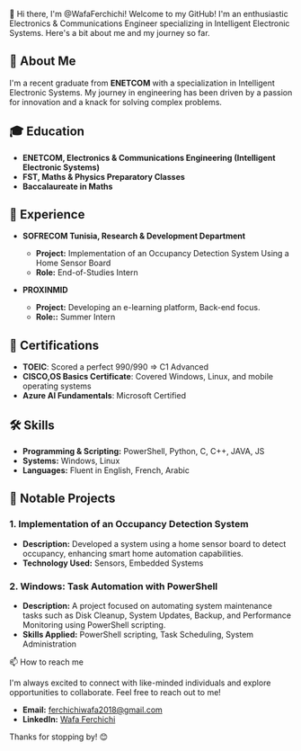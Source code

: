  👋 Hi there, I'm @WafaFerchichi!
Welcome to my GitHub! I'm an enthusiastic Electronics & Communications Engineer specializing in Intelligent Electronic Systems.
Here's a bit about me and my journey so far.

## 🚀 About Me

I'm a recent graduate from **ENETCOM** with a specialization in Intelligent Electronic Systems. 
My journey in engineering has been driven by a passion for innovation and a knack for solving complex problems. 

## 🎓 Education

- **ENETCOM, Electronics & Communications Engineering (Intelligent Electronic Systems)**
- **FST, Maths & Physics Preparatory Classes**
- **Baccalaureate in Maths**

## 💼 Experience

- **SOFRECOM Tunisia, Research & Development Department**
  - **Project:** Implementation of an Occupancy Detection System Using a Home Sensor Board
  - **Role:** End-of-Studies Intern

- **PROXINMID**
  - **Project:** Developing an e-learning platform, Back-end focus.
  - **Role::** Summer Intern

## 📜 Certifications

- **TOEIC**: Scored a perfect 990/990 => C1 Advanced
- **CISCO,OS Basics Certificate**: Covered Windows, Linux, and mobile operating systems
- **Azure AI Fundamentals**: Microsoft Certified 

## 🛠 Skills

- **Programming & Scripting:** PowerShell, Python, C, C++, JAVA, JS
- **Systems:** Windows, Linux
- **Languages:** Fluent in English, French, Arabic

## 🌟 Notable Projects

### 1. **Implementation of an Occupancy Detection System**
   - **Description:** Developed a system using a home sensor board to detect occupancy, enhancing smart home automation capabilities.
   - **Technology Used:** Sensors, Embedded Systems

### 2. **Windows: Task Automation with PowerShell**
   - **Description:** A project focused on automating system maintenance tasks such as Disk Cleanup, System Updates, Backup, and Performance Monitoring using PowerShell scripting.
   - **Skills Applied:** PowerShell scripting, Task Scheduling, System Administration

 📫 How to reach me 

I'm always excited to connect with like-minded individuals and explore opportunities to collaborate. Feel free to reach out to me!

- **Email:** ferchichiwafa2018@gmail.com
- **LinkedIn:** [Wafa Ferchichi](www.linkedin.com/in/wafa-ferchichii)

Thanks for stopping by! 😊
